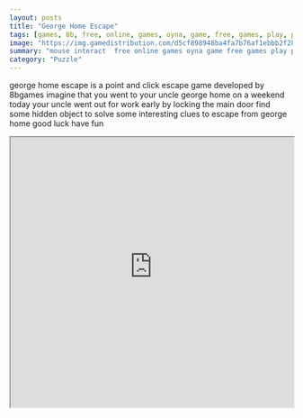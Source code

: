 ```yaml
---
layout: posts
title: "George Home Escape"
tags: [games, 8b, free, online, games, oyna, game, free, games, play, play, games]
image: "https://img.gamedistribution.com/d5cf898948ba4fa7b76af1ebbb2f28c5.jpg"
summary: "mouse interact  free online games oyna game free games play play games"
category: "Puzzle"
---
```


george home escape is a point and click escape game developed by 8bgames imagine that you went to your uncle george home on a weekend today your uncle went out for work early by locking the main door find some hidden object to solve some interesting clues to escape from george home good luck have fun

<iframe width="100%" height="480px;" src="https://flash.gamedistribution.com?game=d5cf898948ba4fa7b76af1ebbb2f28c5"></iframe>